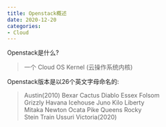 ```yaml
---
title: Openstack概述
date: 2020-12-20
categories:
- Cloud
---
```


Openstack是什么? <br>

>一个 Cloud OS Kernel (云操作系统内核)<br>

Openstack版本是以26个英文字母命名的:<br>

>Austin(2010) Bexar Cactus Diablo Essex Folsom<br>
>Grizzly Havana Icehouse Juno Kilo Liberty<br>
>Mitaka Newton Ocata Pike Queens Rocky<br>
>Stein Train Ussuri Victoria(2020)<br>


